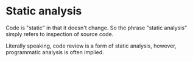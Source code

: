 # Static analysis

Code is "static" in that it doesn't change. So the phrase "static analysis" simply refers to inspection of source code.

Literally speaking, code review is a form of static analysis, however, programmatic analysis is often implied.